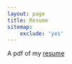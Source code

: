```yaml
---
layout: page
title: Resume
sitemap:
    exclude: 'yes'
---
```


<div class='embed-responsive' style='padding-bottom:130%'>
<object data="https://www.cloudbox.markkeller.dev/resume.pdf" type="application/pdf" width="100%" height="100%">
  <p>A pdf of my <a href="https://www.cloudbox.markkeller.dev/resume.pdf">resume</a></p>
</object>
</div>

